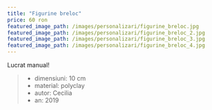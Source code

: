 ```yaml
---
title: "Figurine breloc"
price: 60 ron
featured_image_path: /images/personalizari/figurine_breloc.jpg
featured_image_path: /images/personalizari/figurine_breloc_2.jpg
featured_image_path: /images/personalizari/figurine_breloc_3.jpg
featured_image_path: /images/personalizari/figurine_breloc_4.jpg
---
```


Lucrat manual!

> - dimensiuni: 10 cm
> - material: polyclay
> - autor: Cecilia
> - an: 2019

